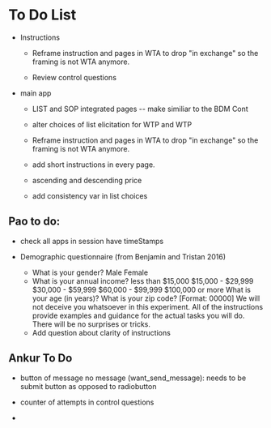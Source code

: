 # To Do List


* Instructions 
    
    * Reframe instruction and pages in WTA to drop "in exchange" so the framing is not WTA anymore. 

    * Review control questions
 
* main app
    
    * LIST and SOP integrated pages -- make similiar to the BDM Cont

    * alter choices of list elicitation for WTP and WTP 

    * Reframe instruction and pages in WTA to drop "in exchange" so the framing is not WTA anymore. 
         
    * add short instructions in every page. 
        
    * ascending and descending price
     
    * add consistency var in list choices

## Pao to do: 

* check all apps in session have timeStamps


* Demographic questionnaire (from Benjamin and Tristan 2016) 
    - What is your gender?   Male   Female 
    - What is your annual income?
      less than $15,000
      $15,000 - $29,999
      $30,000 - $59,999
      $60,000 - $99,999
      $100,000 or more
    What is your age (in years)?
    What is your zip code? [Format: 00000]
    We will not deceive you whatsoever in this experiment. All of the instructions provide examples
    and guidance for the actual tasks you will do. There will be no surprises or tricks.

    * Add question about clarity of instructions 

## Ankur To Do

*  button of message no message (want_send_message): needs to be submit button as opposed to radiobutton

* counter of attempts in control questions

* 
    
<!--* additional task.?-->

<!--* "it’s in your best interest to just answer truthfully"-->

<!--* add example in instructions.-->
